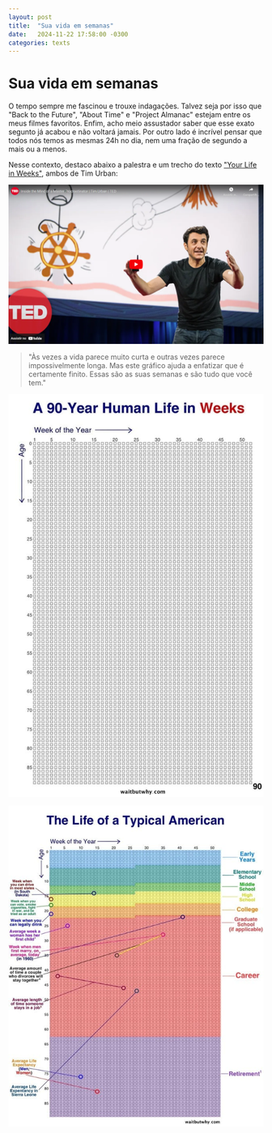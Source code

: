 ```yaml
---
layout: post
title:  "Sua vida em semanas"
date:   2024-11-22 17:58:00 -0300
categories: texts
---
```

# Sua vida em semanas

O tempo sempre me fascinou e trouxe indagações. Talvez seja por isso que "Back to the Future", "About Time" e "Project Almanac" estejam entre os meus filmes favoritos. Enfim, acho meio assustador saber que esse exato segunto já acabou e não voltará jamais. Por outro lado é incrível pensar que todos nós temos as mesmas 24h no dia, nem uma fração de segundo a mais ou a menos.

Nesse contexto, destaco abaixo a palestra e um trecho do texto ["Your Life in Weeks"](https://waitbutwhy.com/2014/05/life-weeks.html), ambos de Tim Urban:

[![Inside the mind of a master procrastinator](/assets/tim-urban-ted.png)](https://www.youtube.com/watch?v=arj7oStGLkU)

>"Às vezes a vida parece muito curta e outras vezes parece impossivelmente longa. Mas este gráfico ajuda a enfatizar que é certamente finito. Essas são as suas semanas e são tudo que você tem."

![A 90 Year Human Life in Weeks](/assets/90-anos-vida-em-semanas.jpg)

![The Life of a Typical American](/assets/vida-em-semanas-de-um-americano-tipico.jpg)
